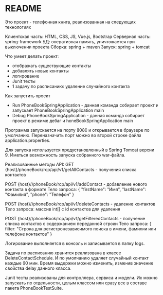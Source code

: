 # README #

Это проект - телефонная книга, реализованная на следующих технологиях

Клиентская часть: HTML, CSS, JS, Vue.js, Bootstrap Серверная часть: spring-framework БД: оперативная память,
уничтожается при выключении проекта Сборка: spring + maven Запуск: spring + tomcat

Что умеет делать проект:

- отображать существующие контакты
- добавлять новые контакты
- логирование
- Junit тесты
- 1 задачу по расписанию: удаление случайного контакта

Как запустить проект

- Run PhoneBookSpringApplication - данная команда собирает проект и запускает PhoneBookSpringApplication main
- Debug PhoneBookSpringApplication - данная команда собирает проект в режиме дебаг и honeBookSpringApplication main

Программа запускается на порту 8080 и открывается в браузере по умолчанию. Переназначить порт можно во второй строке
файла application.properties.

Для запуска используется предустановленный в Spring Tomcat версии 9. Иметься возможность запуска собранного war-файла.

Реализованные методы API:
GET {host}/phoneBook/rcp/api/v1/getAllContacts - получения списка контактов

POST {host}//phoneBook/rcp/api/v1/addContact - добавление нового контакта в формате Тело запроса:
{
"firstName": "Имя",
"lastName": "Фамилия",
"phone": "Телефон"
}

POST {host}//phoneBook/rcp/api/v1/deleteContacts - удаление контактов Тело запроса:
массив int[] с id контактов для удаления

POST {host}//phoneBook/rcp/api/v1/getFilteredContacts - получение списка контактов с содержанием переданной строки Тело
запроса:
{ filter: "Строка для регистронезависимого поиска в имени, фамилии или телефоне контактов"
}

Логирование выполняется в консоль и записывается в папку logs.

Задача по расписанию хранится реализована в классе DeleteContactSchedule. И по умолчанию удаляет случайный контакт
каждые 60 мин. Время выдержки можно изменить, изменив значение свойства delay данного класса.

Junit тесты реализованы для контроллера, сервиса и модели. Их можно запускать по отдельности, целым классом или сразу
все в составе пакета PhoneBookTestSuite.